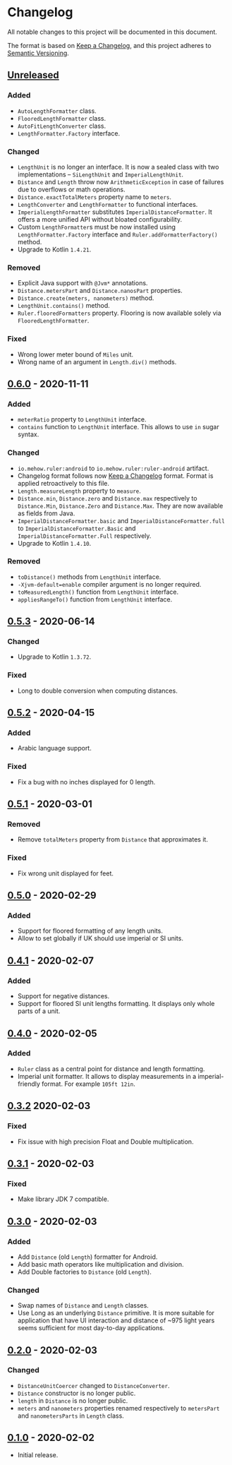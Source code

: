# Changelog
All notable changes to this project will be documented in this document.

The format is based on [Keep a Changelog](https://keepachangelog.com/en/1.0.0/),
and this project adheres to [Semantic Versioning](https://semver.org/spec/v2.0.0.html).

## [Unreleased]

### Added
- `AutoLengthFormatter` class.
- `FlooredLengthFormatter` class.
- `AutoFitLengthConverter` class.
- `LengthFormatter.Factory` interface.

### Changed
- `LengthUnit` is no longer an interface. It is now a sealed class with two implementations – `SiLengthUnit` and `ImperialLengthUnit`.
- `Distance` and `Length` throw now `ArithmeticException` in case of failures due to overflows or math operations.
- `Distance.exactTotalMeters` property name to `meters`.
- `LengthConverter` and `LengthFormatter` to functional interfaces.
- `ImperialLengthFormatter` substitutes `ImperialDistanceFormatter`. It offers a more unified API without bloated configurability.
- Custom `LengthFormatter`s must be now installed using `LengthFormatter.Factory` interface and `Ruler.addFormatterFactory()` method.
- Upgrade to Kotlin `1.4.21`.

### Removed
- Explicit Java support with `@Jvm*` annotations.
- `Distance.metersPart` and `Distance.nanosPart` properties.
- `Distance.create(meters, nanometers)` method.
- `LengthUnit.contains()` method.
- `Ruler.flooredFormatters` property. Flooring is now available solely via `FlooredLengthFormatter`.

### Fixed
- Wrong lower meter bound of `Miles` unit.
- Wrong name of an argument in `Length.div()` methods.

## [0.6.0] - 2020-11-11

### Added
- `meterRatio` property to `LengthUnit` interface.
- `contains` function to `LengthUnit` interface. This allows to use `in` sugar syntax.

### Changed
- `io.mehow.ruler:android` to `io.mehow.ruler:ruler-android` artifact.
- Changelog format follows now [Keep a Changelog](https://keepachangelog.com/) format. Format is applied retroactively to this file.
- `Length.measureLength` property to `measure`.
- `Distance.min`, `Distance.zero` and `Distance.max` respectively to `Distance.Min`, `Distance.Zero` and `Distance.Max`. They are now available as fields from Java.
- `ImperialDistanceFormatter.basic` and `ImperialDistanceFormatter.full` to `ImperialDistanceFormatter.Basic` and `ImperialDistanceFormatter.Full` respectively.
- Upgrade to Kotlin `1.4.10`.

### Removed
- `toDistance()` methods from `LengthUnit` interface.
- `-Xjvm-default=enable` compiler argument is no longer required.
- `toMeasuredLength()` function from `LengthUnit` interface.
- `appliesRangeTo()` function from `LengthUnit` interface.

## [0.5.3] - 2020-06-14

### Changed
- Upgrade to Kotlin `1.3.72`.

### Fixed
- Long to double conversion when computing distances.

## [0.5.2] - 2020-04-15

### Added
- Arabic language support.

### Fixed
- Fix a bug with no inches displayed for 0 length.

## [0.5.1] - 2020-03-01

### Removed
- Remove `totalMeters` property from `Distance` that approximates it.

### Fixed
- Fix wrong unit displayed for feet.

## [0.5.0] - 2020-02-29

### Added
- Support for floored formatting of any length units.
- Allow to set globally if UK should use imperial or SI units.

## [0.4.1] - 2020-02-07

### Added
- Support for negative distances.
- Support for floored SI unit lengths formatting. It displays only whole parts of a unit.

## [0.4.0] - 2020-02-05

### Added
- `Ruler` class as a central point for distance and length formatting.
- Imperial unit formatter. It allows to display measurements in a imperial-friendly format. For example `105ft 12in`.

## [0.3.2] 2020-02-03

### Fixed
- Fix issue with high precision Float and Double multiplication.

## [0.3.1] - 2020-02-03

### Fixed
- Make library JDK 7 compatible.

## [0.3.0] - 2020-02-03

### Added
- Add `Distance` (old `Length`) formatter for Android.
- Add basic math operators like multiplication and division.
- Add Double factories to `Distance` (old `Length`).

### Changed
- Swap names of `Distance` and `Length` classes.
- Use Long as an underlying `Distance` primitive. It is more suitable for application that have UI interaction and distance of ~975 light years seems sufficient for most day-to-day applications.

## [0.2.0] - 2020-02-03

### Changed
- `DistanceUnitCoercer` changed to `DistanceConverter`.
- `Distance` constructor is no longer public.
- `length` in `Distance` is no longer public.
- `meters` and `nanometers` properties renamed respectively to `metersPart` and `nanometersParts` in `Length` class.

## [0.1.0] - 2020-02-02

- Initial release.

[Unreleased]: https://github.com/MiSikora/Ruler/compare/0.6.0...HEAD
[0.6.0]: https://github.com/MiSikora/Ruler/releases/tag/0.6.0
[0.5.3]: https://github.com/MiSikora/Ruler/releases/tag/0.5.3
[0.5.2]: https://github.com/MiSikora/Ruler/releases/tag/0.5.2
[0.5.1]: https://github.com/MiSikora/Ruler/releases/tag/0.5.1
[0.5.0]: https://github.com/MiSikora/Ruler/releases/tag/0.5.0
[0.4.1]: https://github.com/MiSikora/Ruler/releases/tag/0.4.1
[0.4.0]: https://github.com/MiSikora/Ruler/releases/tag/0.4.0
[0.3.2]: https://github.com/MiSikora/Ruler/releases/tag/0.3.2
[0.3.1]: https://github.com/MiSikora/Ruler/releases/tag/0.3.1
[0.3.0]: https://github.com/MiSikora/Ruler/releases/tag/0.3.0
[0.2.0]: https://github.com/MiSikora/Ruler/releases/tag/0.2.0
[0.1.0]: https://github.com/MiSikora/Ruler/releases/tag/0.1.0
